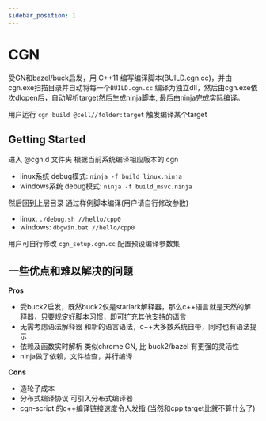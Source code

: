 ```yaml
---
sidebar_position: 1
---
```


# CGN
受GN和bazel/buck启发，用 C++11 编写编译脚本(BUILD.cgn.cc)，并由cgn.exe扫描目录并自动将每一个`BUILD.cgn.cc` 编译为独立dll，然后由cgn.exe依次dlopen后，自动解析target然后生成ninja脚本, 最后由ninja完成实际编译。  

用户运行 `cgn build @cell//folder:target` 触发编译某个target

## Getting Started
进入 @cgn.d 文件夹 根据当前系统编译相应版本的 cgn
* linux系统 debug模式: `ninja -f build_linux.ninja`
* windows系统 debug模式: `ninja -f build_msvc.ninja`

然后回到上层目录 通过样例脚本编译(用户请自行修改参数)
* linux: `./debug.sh //hello/cpp0`
* windows: `dbgwin.bat //hello/cpp0`

用户可自行修改 `cgn_setup.cgn.cc` 配置预设编译参数集

## 一些优点和难以解决的问题
**Pros**
* 受buck2启发，既然buck2仅是starlark解释器，那么c++语言就是天然的解释器，只要规定好脚本习惯，即可扩充其他支持的语言
* 无需考虑语法解释器 和新的语言语法，c++大多数系统自带，同时也有语法提示
* 依赖及函数实时解析 类似chrome GN, 比 buck2/bazel 有更强的灵活性
* ninja做了依赖，文件检查，并行编译

**Cons**
* 造轮子成本
* 分布式编译协议 可引入分布式编译器
* cgn-script 的c++编译链接速度令人发指 (当然和cpp target比就不算什么了)

